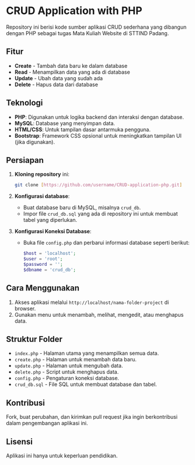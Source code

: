 
# CRUD Application with PHP

Repository ini berisi kode sumber aplikasi CRUD sederhana yang dibangun dengan PHP sebagai tugas Mata Kuliah Website di STTIND Padang.

## Fitur

- **Create** - Tambah data baru ke dalam database
- **Read** - Menampilkan data yang ada di database
- **Update** - Ubah data yang sudah ada
- **Delete** - Hapus data dari database

## Teknologi

- **PHP**: Digunakan untuk logika backend dan interaksi dengan database.
- **MySQL**: Database yang menyimpan data.
- **HTML/CSS**: Untuk tampilan dasar antarmuka pengguna.
- **Bootstrap**: Framework CSS opsional untuk meningkatkan tampilan UI (jika digunakan).

## Persiapan

1. **Kloning repository** ini:
   ```bash
   git clone [https://github.com/username/CRUD-application-php.git]
   ```

2. **Konfigurasi database**:
   - Buat database baru di MySQL, misalnya `crud_db`.
   - Impor file `crud_db.sql` yang ada di repository ini untuk membuat tabel yang diperlukan.

3. **Konfigurasi Koneksi Database**:
   - Buka file `config.php` dan perbarui informasi database seperti berikut:
     ```php
     $host = 'localhost';
     $user = 'root';
     $password = '';
     $dbname = 'crud_db';
     ```

## Cara Menggunakan

1. Akses aplikasi melalui `http://localhost/nama-folder-project` di browser.
2. Gunakan menu untuk menambah, melihat, mengedit, atau menghapus data.

## Struktur Folder

- `index.php` - Halaman utama yang menampilkan semua data.
- `create.php` - Halaman untuk menambah data baru.
- `update.php` - Halaman untuk mengubah data.
- `delete.php` - Script untuk menghapus data.
- `config.php` - Pengaturan koneksi database.
- `crud_db.sql` - File SQL untuk membuat database dan tabel.

## Kontribusi

Fork, buat perubahan, dan kirimkan pull request jika ingin berkontribusi dalam pengembangan aplikasi ini.

## Lisensi

Aplikasi ini hanya untuk keperluan pendidikan.
